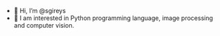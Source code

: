 - 👋 Hi, I’m @sgireys
- 👀 I am interested in Python programming language, image processing and computer vision.

